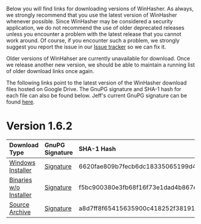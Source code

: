 Below you will find links for downloading versions of WinHasher. As always, we strongly recommend that you use the latest version of WinHasher whenever possible. Since WinHasher may be considered a security application, we do not recommend the use of older deprecated releases unless you encounter a problem with the latest release that you cannot work around. Of course, if you encounter such a problem, we strongly suggest you report the issue in our [Issue tracker](https://github.com/gpfjeff/winhasher/issues) so we can fix it.

Older versions of WinHahser are currently unavailable for download. Once we release another new version, we should be able to maintain a running list of older download links once again.

The following links point to the latest version of the WinHasher download files hosted on Google Drive. The GnuPG signature and SHA-1 hash for each file can also be found below. Jeff's current GnuPG signature can be found [here](https://www.gpf-comics.com/gnupg.php).

# Version 1.6.2 #

| **Download Type** | **GnuPG Signature** | **SHA-1 Hash** | **Size**|
|:------------------|:--------------------|:---------------|:--------|
| [Windows Installer](https://drive.google.com/uc?export=download&id=0B55ltyq5FildTlVHWjBRSnAxaUE) | [Signature](https://drive.google.com/uc?export=download&id=0B55ltyq5FildRUVKNVRiRWtNcTQ) | 6620fae809b7fecb6dc18335065199d4a479cd88 | 389kb |
| [Binaries w/o Installer](https://drive.google.com/uc?export=download&id=0B55ltyq5FilddFFOaEktLVpFbWc) | [Signature](https://drive.google.com/uc?export=download&id=0B55ltyq5Fildcm9vX3BCT25NTHc) | f5bc900380e3fb68f16f73e1dad4b867e3a34086 | 91kb |
| [Source Archive](https://drive.google.com/uc?export=download&id=0B55ltyq5FildR2FrVHBqOW82bkk) | [Signature](https://drive.google.com/uc?export=download&id=0B55ltyq5FildVXhvOVM1c2lwU2c) | a8d7ff8f65415635900c418252f38191ae5da8b4 | 142kb |
